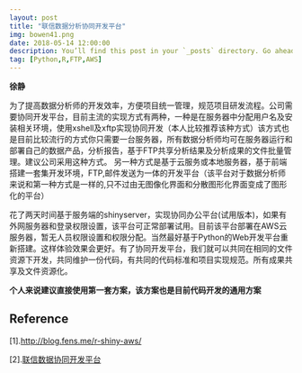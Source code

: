 ```yaml
---
layout: post
title: "联信数据分析协同开发平台"
img: bowen41.png
date: 2018-05-14 12:00:00 
description: You’ll find this post in your `_posts` directory. Go ahead and edit it and re-build the site to see your changes. # Add post description (optional)
tag: [Python,R,FTP,AWS]
---
```


**徐静**


为了提高数据分析师的开发效率，方便项目统一管理，规范项目研发流程。公司需要协同开发平台，目前主流的实现方式有两种，一种是在服务器中分配用户名及安装相关环境，使用xshell及xftp实现协同开发（本人比较推荐该种方式）该方式也是目前比较流行的方式你只需要一台服务器，所有数据分析师均可在服务器运行和部署自己的数据产品，分析报告，基于FTP共享分析结果及分析成果的文件批量管理。建议公司采用这种方式。
另一种方式是基于云服务或本地服务器，基于前端搭建一套集开发环境，FTP,邮件发送为一体的开发平台（该平台对于数据分析师来说和第一种方式是一样的,只不过由无图像化界面和分散图形化界面变成了图形化的平台）

花了两天时间基于服务端的shinyserver，实现协同办公平台(试用版本)，如果有外网服务器和登录权限设置，该平台可正常部署试用。目前该平台部署在AWS云服务器，暂无人员权限设置和权限分配。当然最好基于Python的Web开发平台重新搭建。这样体验效果会更好。有了协同开发平台，我们就可以共同在相同的文件资源下开发，共同维护一份代码，有共同的代码标准和项目实现规范。所有成果共享及文件资源化。


**个人来说建议直接使用第一套方案，该方案也是目前代码开发的通用方案**

## Reference

[1].<http://blog.fens.me/r-shiny-aws/>

[2].[联信数据协同开发平台](http://172.16.100.56:3838/sample-apps/%u534F%u540C%u5F00%u53D1%u5E73%u53F0_DA/)
